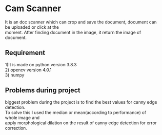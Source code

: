 # Cam Scanner  
It is an doc scanner which can crop and save the document, document can be uploaded or click at the  
moment. After finding document in the image, it return the image of document.  
## Requirement  
1)It is made on python version 3.8.3  
2) opencv version 4.0.1  
3) numpy    
## Problems during project  
biggest problem during the project is to find the best values for canny edge detection.  
To solve this I used the median or mean(according to performance) of whole image and  
apply morphological dilation on the result of canny edge detection for error correction.
